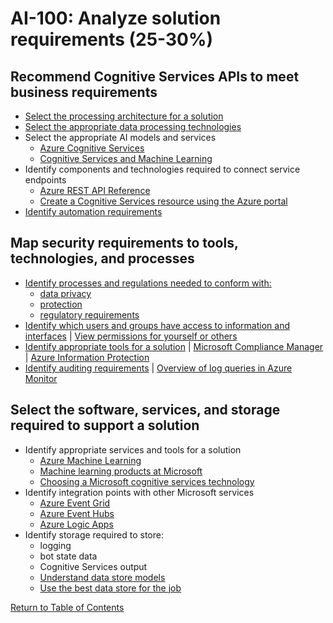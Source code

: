 # AI-100: Analyze solution requirements (25-30%)

## Recommend Cognitive Services APIs to meet business requirements
- [Select the processing architecture for a solution](https://docs.microsoft.com/en-us/azure/architecture/data-guide/technology-choices/data-science-and-machine-learning)
- [Select the appropriate data processing technologies](https://docs.microsoft.com/en-us/azure/architecture/guide/technology-choices/data-store-overview)
- Select the appropriate AI models and services
    - [Azure Cognitive Services](https://docs.microsoft.com/en-us/azure/cognitive-services/welcome)
    - [Cognitive Services and Machine Learning](https://docs.microsoft.com/en-us/azure/cognitive-services/cognitive-services-and-machine-learning)
- Identify components and technologies required to connect service endpoints
    - [Azure REST API Reference](https://docs.microsoft.com/en-us/rest/api/azure/)
    - [Create a Cognitive Services resource using the Azure portal](https://docs.microsoft.com/en-us/azure/cognitive-services/cognitive-services-apis-create-account?tabs=multiservice%2Cwindows)
- [Identify automation requirements](https://docs.microsoft.com/en-us/azure/automation/automation-intro)

## Map security requirements to tools, technologies, and processes
- [Identify processes and regulations needed to conform with:](https://docs.microsoft.com/en-us/azure/cloud-adoption-framework/govern/policy-compliance/regulatory-compliance)
    - [data privacy](https://docs.microsoft.com/en-us/microsoft-365/compliance/gdpr-dsr-azure?view=o365-worldwide)
    - [protection](https://docs.microsoft.com/en-us/azure/security/fundamentals/protection-customer-data)
    - [regulatory requirements](https://azure.microsoft.com/en-in/blog/everything-you-ever-wanted-to-know-about-data-protection-and-more/)
- [Identify which users and groups have access to information and interfaces](https://docs.microsoft.com/en-us/azure/devops/organizations/security/permissions?view=azure-devops&tabs=preview-page) | [View permissions for yourself or others](https://docs.microsoft.com/en-us/azure/devops/organizations/security/view-permissions?view=azure-devops&tabs=preview-page)
- [Identify appropriate tools for a solution](https://docs.microsoft.com/en-us/azure/security/fundamentals/overview) | [Microsoft Compliance Manager](https://docs.microsoft.com/en-us/microsoft-365/compliance/compliance-manager-overview?view=o365-worldwide) | [Azure Information Protection](https://docs.microsoft.com/en-us/azure/information-protection/what-is-information-protection)
- [Identify auditing requirements](https://docs.microsoft.com/en-us/azure/security/fundamentals/log-audit) | [Overview of log queries in Azure Monitor](https://docs.microsoft.com/en-us/azure/azure-monitor/log-query/log-query-overview)

## Select the software, services, and storage required to support a solution
- Identify appropriate services and tools for a solution
    - [Azure Machine Learning](https://docs.microsoft.com/en-us/azure/machine-learning/overview-what-is-azure-ml)
    - [Machine learning products at Microsoft](https://docs.microsoft.com/en-us/azure/architecture/data-guide/technology-choices/data-science-and-machine-learning)
    - [Choosing a Microsoft cognitive services technology](https://docs.microsoft.com/en-us/azure/architecture/data-guide/technology-choices/cognitive-services)
- Identify integration points with other Microsoft services
    - [Azure Event Grid](https://docs.microsoft.com/en-us/azure/event-grid/overview)
    - [Azure Event Hubs](https://docs.microsoft.com/en-us/azure/event-hubs/event-hubs-about)
    - [Azure Logic Apps](https://docs.microsoft.com/en-us/azure/logic-apps/logic-apps-overview)
- Identify storage required to store:
    - logging
    - bot state data
    - Cognitive Services output
    - [Understand data store models](https://docs.microsoft.com/en-us/azure/architecture/guide/technology-choices/data-store-overview)
    - [Use the best data store for the job](https://docs.microsoft.com/en-us/azure/architecture/guide/design-principles/use-the-best-data-store)

[Return to Table of Contents](README.md)